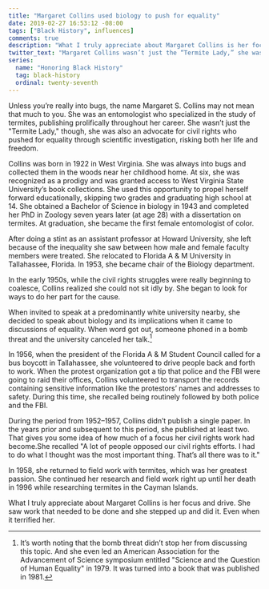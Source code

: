 ```yaml
---
title: "Margaret Collins used biology to push for equality"
date: 2019-02-27 16:53:12 -08:00
tags: ["Black History", influences]
comments: true
description: "What I truly appreciate about Margaret Collins is her focus and drive. She saw work that needed to be done and she stepped up and did it. Even when it terrified her."
twitter_text: "Margaret Collins wasn’t just the “Termite Lady,” she was also an advocate for civil rights who pushed for equality through scientific investigation"
series:
  name: "Honoring Black History"
  tag: black-history
  ordinal: twenty-seventh
---
```


Unless you’re really into bugs, the name Margaret S. Collins may not mean that much to you. She was an entomologist who specialized in the study of termites, publishing prolifically throughout her career. She wasn’t just the "Termite Lady," though, she was also an advocate for civil rights who pushed for equality through scientific investigation, risking both her life and freedom.

<!-- more -->

Collins was born in 1922 in West Virginia. She was always into bugs and collected them in the woods near her childhood home. At six, she was recognized as a prodigy and was granted access to West Virginia State University’s book collections. She used this opportunity to propel herself forward educationally, skipping two grades and graduating high school at 14. She obtained a Bachelor of Science in biology in 1943 and completed her PhD in Zoology seven years later (at age 28) with a dissertation on termites. At graduation, she became the first female entomologist of color.

After doing a stint as an assistant professor at Howard University, she left because of the inequality she saw between how male and female faculty members were treated. She relocated to Florida A & M University in Tallahassee, Florida. In 1953, she became chair of the Biology department.

In the early 1950s, while the civil rights struggles were really beginning to coalesce, Collins realized she could not sit idly by. She began to look for ways to do her part for the cause.

When invited to speak at a predominantly white university nearby, she decided to speak about biology and its implications when it came to discussions of equality. When word got out, someone phoned in a bomb threat and the university canceled her talk.[^1]

[^1]: It’s worth noting that the bomb threat didn’t stop her from discussing this topic. And she even led an American Association for the Advancement of Science symposium entitled "Science and the Question of Human Equality" in 1979. It was turned into a book that was published in 1981.

In 1956, when the president of the Florida A & M Student Council called for a bus boycott in Tallahassee, she volunteered to drive people back and forth to work. When the protest organization got a tip that police and the FBI were going to raid their offices, Collins volunteered to transport the records containing sensitive information like the protestors’ names and addresses to safety. During this time, she recalled being routinely followed by both police and the FBI.

During the period from 1952–1957, Collins didn’t publish a single paper. In the years prior and subsequent to this period, she published at least two. That gives you some idea of how much of a focus her civil rights work had become.She recalled "A lot of people opposed our civil rights efforts. I had to do what I thought was the most important thing. That’s all there was to it."

In 1958, she returned to field work with termites, which was her greatest passion. She continued her research and field work right up until her death in 1996 while researching termites in the Cayman Islands.

What I truly appreciate about Margaret Collins is her focus and drive. She saw work that needed to be done and she stepped up and did it. Even when it terrified her.